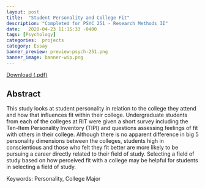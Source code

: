 ```yaml
---
layout: post
title:  "Student Personality and College Fit"
description: "Completed for PSYC 251 - Research Methods II"
date:   2020-04-23 11:15:33 -0400
tags: [Psychology] 
categories:  projects
category: Essay
banner_preview: preview-psych-251.png
banner_image: banner-wip.png
---
```


<!--more-->

[Download (.pdf)]({{site.url}}/assets/psychessay/251_Final.pdf)

## Abstract

This study looks at student personality in relation to the college they attend and how that influences fit within their college. Undergraduate students from each of the colleges at RIT were given a short survey including the Ten-Item Personality Inventory (TIPI) and questions assessing feelings of fit with others in their college. Although there is no apparent difference in big 5 personality dimensions between the colleges, students high in conscientious and those who felt they fit better are more likely to be pursuing a career directly related to their field of study. Selecting a field of study based on how perceived fit with a college may be helpful for students in selecting a field of study.

Keywords: Personality, College Major